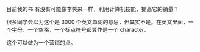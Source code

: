 目前我的书 有没有可能像李笑来一样，利用计算机技能，提高它的销量？





很多同学会以为这个是 3000 个英文单词的意思，但其实不是。在英文里面，一个字母，一个空格，一个标点符号都算作是一个 character。 

这个可以做为一个营销的点。